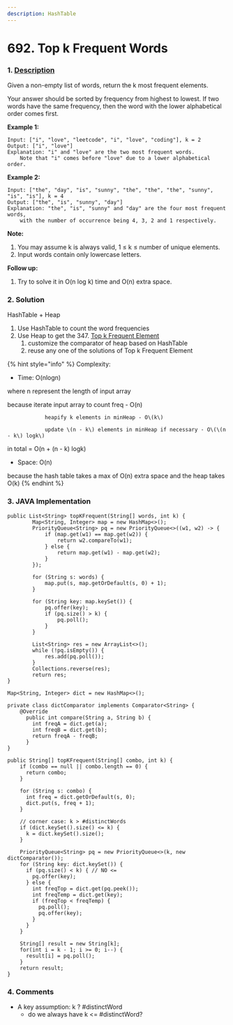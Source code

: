 ```yaml
---
description: HashTable
---
```


# 692. Top k Frequent Words

### 1. [Description](https://leetcode.com/problems/top-k-frequent-words/)

Given a non-empty list of words, return the k most frequent elements.

Your answer should be sorted by frequency from highest to lowest. If two words have the same frequency, then the word with the lower alphabetical order comes first.

**Example 1:**

```text
Input: ["i", "love", "leetcode", "i", "love", "coding"], k = 2
Output: ["i", "love"]
Explanation: "i" and "love" are the two most frequent words.
    Note that "i" comes before "love" due to a lower alphabetical order.
```

**Example 2:**

```text
Input: ["the", "day", "is", "sunny", "the", "the", "the", "sunny", "is", "is"], k = 4
Output: ["the", "is", "sunny", "day"]
Explanation: "the", "is", "sunny" and "day" are the four most frequent words,
    with the number of occurrence being 4, 3, 2 and 1 respectively.
```

**Note:**

1. You may assume k is always valid, 1 ≤ k ≤ number of unique elements.
2. Input words contain only lowercase letters.

**Follow up:**

1. Try to solve it in O\(n log k\) time and O\(n\) extra space.

### 2. Solution

HashTable + Heap

1. Use HashTable to count the word frequencies
2. Use Heap to get the 347. [Top k Frequent Element](https://app.gitbook.com/@alittlebit/s/algorithm-problems-and-how-to-solve-them/heap/347.-top-k-frequent-elements)
   1. customize the comparator of heap based on HashTable
   2. reuse any one of the solutions of Top k Frequent Element

{% hint style="info" %}
Complexity:

* Time: O\(nlogn\)

where n represent the length of input array

because iterate input array to count freq - O\(n\)

                heapify k elements in minHeap - O\(k\)

                update \(n - k\) elements in minHeap if necessary - O\(\(n - k\) logk\)

in total = O\(n + \(n - k\) logk\)

* Space: O\(n\)

because the hash table takes a max of O\(n\) extra space and the heap takes O\(k\)
{% endhint %}

### 3. JAVA Implementation

```text
public List<String> topKFrequent(String[] words, int k) {
        Map<String, Integer> map = new HashMap<>();
        PriorityQueue<String> pq = new PriorityQueue<>((w1, w2) -> {
            if (map.get(w1) == map.get(w2)) {
                return w2.compareTo(w1);
            } else {
                return map.get(w1) - map.get(w2);
            }
        });
        
        for (String s: words) {
            map.put(s, map.getOrDefault(s, 0) + 1);
        }
        
        for (String key: map.keySet()) {
            pq.offer(key);
            if (pq.size() > k) {
                pq.poll();
            }
        }
        
        List<String> res = new ArrayList<>();
        while (!pq.isEmpty()) {
            res.add(pq.poll());
        }
        Collections.reverse(res);
        return res;
}
```

```text
Map<String, Integer> dict = new HashMap<>();

private class dictComparator implements Comparator<String> {
    @Override
      public int compare(String a, String b) {
        int freqA = dict.get(a);
        int freqB = dict.get(b);
        return freqA - freqB;
      }
}

public String[] topKFrequent(String[] combo, int k) {
    if (combo == null || combo.length == 0) {
      return combo;
    }
    
    for (String s: combo) {
      int freq = dict.getOrDefault(s, 0);
      dict.put(s, freq + 1);
    }

    // corner case: k > #distinctWords
    if (dict.keySet().size() <= k) {
      k = dict.keySet().size();
    }
    
    PriorityQueue<String> pq = new PriorityQueue<>(k, new dictComparator());
    for (String key: dict.keySet()) {
      if (pq.size() < k) { // NO <=
        pq.offer(key);
      } else {
        int freqTop = dict.get(pq.peek());
        int freqTemp = dict.get(key);
        if (freqTop < freqTemp) {
          pq.poll();
          pq.offer(key);
        }
      }
    }

    String[] result = new String[k];
    for(int i = k - 1; i >= 0; i--) {
      result[i] = pq.poll();
    }
    return result;
}
```

### 4. Comments

* A key assumption: k ? \#distinctWord
  * do we always have k &lt;= \#distinctWord?



